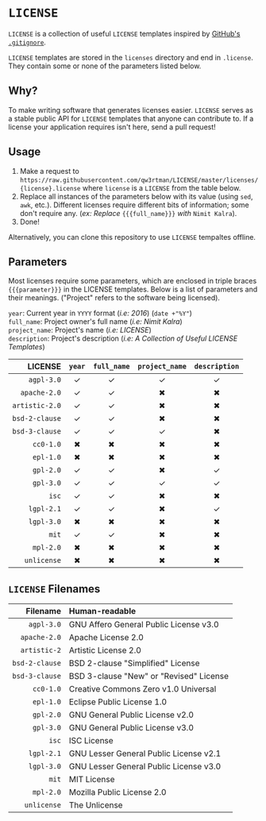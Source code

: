 # `LICENSE`

`LICENSE` is a collection of useful `LICENSE` templates inspired by [GitHub's `.gitignore`](https://github.com/github/gitignore).

`LICENSE` templates are stored in the `licenses` directory and end in `.license`. They contain some or none of the parameters listed below.

## Why?
To make writing software that generates licenses easier. `LICENSE` serves as a stable public API for `LICENSE` templates that anyone can contribute to. If a license your application requires isn't here, send a pull request!

## Usage
1. Make a request to `https://raw.githubusercontent.com/qw3rtman/LICENSE/master/licenses/{license}.license` where `license` is a `LICENSE` from the table below.
2. Replace all instances of the parameters below with its value (using `sed`, `awk`, etc.). Different licenses require different bits of information; some don't require any. (*ex: Replace* `{{{full_name}}}` *with* `Nimit Kalra`).
3. Done!

Alternatively, you can clone this repository to use `LICENSE` tempaltes offline.

## Parameters
Most licenses require some parameters, which are enclosed in triple braces `{{{parameter}}}` in the LICENSE templates. Below is a list of parameters and their meanings. ("Project" refers to the software being licensed).

`year`: Current year in `YYYY` format (*i.e: 2016*) (`date +"%Y"`)  
`full_name`: Project owner's full name (*i.e: Nimit Kalra*)  
`project_name`: Project's name (*i.e: LICENSE*)  
`description`: Project's description (*i.e: A Collection of Useful LICENSE Templates*)

| LICENSE | `year` | `full_name` | `project_name` | `description` |
| -------:|:------:|:-----------:|:--------------:|:-------------:|
| `agpl-3.0` | ✓ | ✓ | ✓ | ✓ |
| `apache-2.0` | ✓ | ✓ | ✖ | ✖ |
| `artistic-2.0` | ✓ | ✓ | ✖ | ✖ |
| `bsd-2-clause` | ✓ | ✓ | ✖ | ✖ |
| `bsd-3-clause` | ✓ | ✓ | ✓ | ✖ |
| `cc0-1.0` | ✖ | ✖ | ✖ | ✖ |
| `epl-1.0` | ✖ | ✖ | ✖ | ✖ |
| `gpl-2.0` | ✓ | ✓ | ✖ | ✓ |
| `gpl-3.0` | ✓ | ✓ | ✓ | ✓ |
| `isc` | ✓ | ✓ | ✖ | ✖ |
| `lgpl-2.1` | ✓ | ✓ | ✖ | ✓ |
| `lgpl-3.0` | ✖ | ✖ | ✖ | ✖ |
| `mit` | ✓ | ✓ | ✖ | ✖ |
| `mpl-2.0` | ✖ | ✖ | ✖ | ✖ |
| `unlicense` | ✖ | ✖ | ✖ | ✖ |

## `LICENSE` Filenames

| Filename | Human-readable |
| --------:|:-------------- |
|`agpl-3.0` | GNU Affero General Public License v3.0|
|`apache-2.0` | Apache License 2.0|
|`artistic-2` | Artistic License 2.0|
|`bsd-2-clause` | BSD 2-clause "Simplified" License|
|`bsd-3-clause` | BSD 3-clause "New" or "Revised" License|
|`cc0-1.0` | Creative Commons Zero v1.0 Universal|
|`epl-1.0` | Eclipse Public License 1.0|
|`gpl-2.0` | GNU General Public License v2.0|
|`gpl-3.0` | GNU General Public License v3.0|
|`isc` | ISC License|
|`lgpl-2.1` | GNU Lesser General Public License v2.1|
|`lgpl-3.0` | GNU Lesser General Public License v3.0|
|`mit` | MIT License|
|`mpl-2.0` | Mozilla Public License 2.0|
|`unlicense` | The Unlicense|
